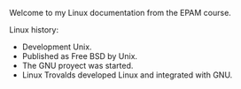Welcome to my Linux documentation from the EPAM course.

Linux history:

- Development Unix.
- Published as Free BSD by Unix.
- The GNU proyect was started.
- Linux Trovalds developed Linux and integrated with GNU.


